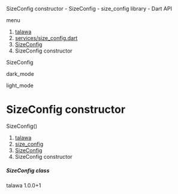 




SizeConfig constructor - SizeConfig - size\_config library - Dart API







menu

1. [talawa](../../index.html)
2. [services/size\_config.dart](../../file-___home_harshil_Desktop_open-source_palisadoes_talawa_lib_services_size_config/)
3. [SizeConfig](../../file-___home_harshil_Desktop_open-source_palisadoes_talawa_lib_services_size_config/SizeConfig-class.html)
4. SizeConfig constructor

SizeConfig


dark\_mode

light\_mode




# SizeConfig constructor


SizeConfig()

 


1. [talawa](../../index.html)
2. [size\_config](../../file-___home_harshil_Desktop_open-source_palisadoes_talawa_lib_services_size_config/)
3. [SizeConfig](../../file-___home_harshil_Desktop_open-source_palisadoes_talawa_lib_services_size_config/SizeConfig-class.html)
4. SizeConfig constructor

##### SizeConfig class





talawa
1.0.0+1






